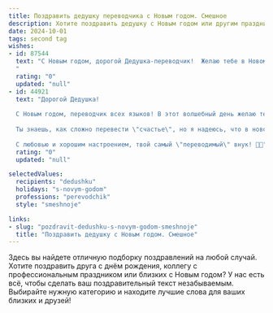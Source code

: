 ```yaml
---
title: Поздравить дедушку переводчика с Новым годом. Смешное
description: Хотите поздравить дедушку с Новым годом или другим праздником? Наш ИИ создаст незабываемое поздравление, а вы обязательно выделитесь среди других.  
date: 2024-10-01
tags: second tag
wishes:
- id: 87544
  text: "С Новым годом, дорогой Дедушка-переводчик!  Желаю тебе в Новом году таких только  заказов, чтобы  \"перевести\"  праздничное настроение на все 365 дней, а  сложные бюрократические  формулы счастья перевести в  простую и понятную  радость! Пусть  ни один  \"жаргон\"  не сможет испортить тебе праздник, а  только придаст ему пикантности!  Здоровья тебе крепкого, как  немецкий глагол в перфекте, и  юмора —  острого, как испанский перец чили!
  "
  rating: "0"
  updated: "null"
- id: 44921
  text: "Дорогой Дедушка!
  
  С Новым годом, переводчик всех языков! В этот волшебный день желаю тебе не просто разговорного, а настоящего \"суперпереводческого\" настроения! Пусть все трудные фразы в твоей жизни звучат только на языке счастья, а все несостыковки и трудности исчезают, как не переведённый текст в елочной гирлянде!
  
  Ты знаешь, как сложно перевести \"счастье\", но я надеюсь, что в новом году ты сможешь перевести это счастье в много других языков — радости, здоровья и удачи! Пусть каждый твой перевод будет точен, а все твои праздники смешными и веселыми, как лучший анекдот на всемирном конгрессе переводчиков!
  
  С любовью и хорошим настроением, твой самый \"переводимый\" внук! 🎉🥳"
  rating: "0"
  updated: "null"

selectedValues:
  recipients: "dedushku"
  holidays: "s-novym-godom"
  professions: "perevodchik"
  style: "smeshnoje"

links:
- slug: "pozdravit-dedushku-s-novym-godom-smeshnoje"
  title: "Поздравить дедушку с Новым годом. Смешное"
---
```


Здесь вы найдете отличную подборку поздравлений на любой случай.
Хотите поздравить друга с днём рождения, коллегу с профессиональным праздником или близких с Новым годом? У нас есть всё, чтобы сделать ваш поздравительный текст незабываемым. Выбирайте нужную категорию и находите лучшие слова для ваших близких и друзей!
